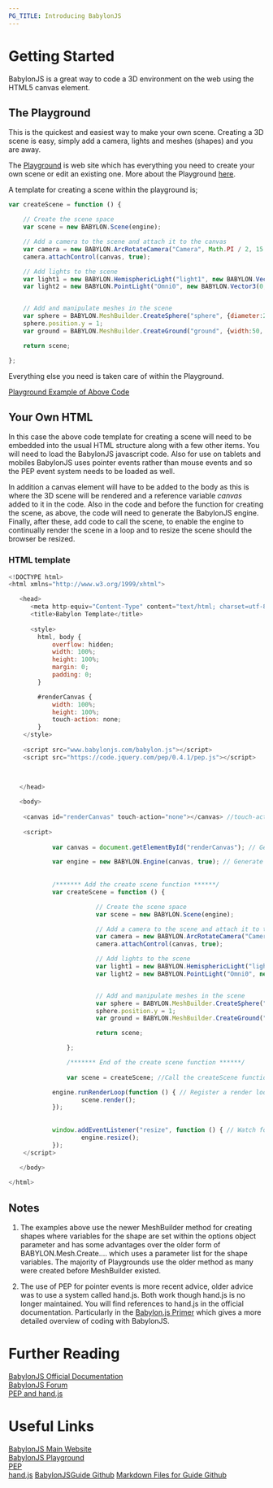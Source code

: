 ```yaml
---
PG_TITLE: Introducing BabylonJS
---
```


# Getting Started

BabylonJS is a great way to code a 3D environment on the web using the HTML5 canvas element. 

## The Playground

This is the quickest and easiest way to make your own scene. Creating a 3D scene is easy, simply add a camera, lights and meshes (shapes) and you are away. 

The [Playground](http://babylonjs-playground.com) is web site which has everything you need to create 
your own scene or edit an existing one. More about the Playground [here](/begins/The_Playground.html).

A template for creating a scene within the playground is;

```javascript
var createScene = function () {

    // Create the scene space
    var scene = new BABYLON.Scene(engine);

    // Add a camera to the scene and attach it to the canvas
    var camera = new BABYLON.ArcRotateCamera("Camera", Math.PI / 2, 15 * Math.PI / 32, 25, BABYLON.Vector3.Zero(), scene);
    camera.attachControl(canvas, true);

    // Add lights to the scene
    var light1 = new BABYLON.HemisphericLight("light1", new BABYLON.Vector3(1, 1, 0), scene);
    var light2 = new BABYLON.PointLight("Omni0", new BABYLON.Vector3(0, 1, -1), scene);


    // Add and manipulate meshes in the scene
    var sphere = BABYLON.MeshBuilder.CreateSphere("sphere", {diameter:2}, scene);
    sphere.position.y = 1;
    var ground = BABYLON.MeshBuilder.CreateGround("ground", {width:50, height:100}, scene);

    return scene;

};
```

Everything else you need is taken care of within the Playground.

[Playground Example of Above Code](http://www.babylonjs-playground.com/#WG9OY)

## Your Own HTML

In this case the above code template for creating a scene will need to be embedded into the usual HTML structure along with a few other items. 
You will need to load the BabylonJS javascript code. Also for use on tablets and mobiles BabylonJS uses pointer events rather than mouse events 
and so the PEP event system needs to be loaded as well. 

In addition a canvas element will have to be added to the body as this is where the 3D scene will be rendered and a reference variable *canvas* 
added to it in the code. Also in the code and before the function for creating the scene, as above, the code will need to generate the BabylonJS engine. 
Finally, after these, add code to call the scene, to enable the engine to continually render the scene in a loop and to resize the scene should the browser be resized.

### HTML template

```javascript
<!DOCTYPE html>
<html xmlns="http://www.w3.org/1999/xhtml">

   <head>
      <meta http-equiv="Content-Type" content="text/html; charset=utf-8"/>
      <title>Babylon Template</title>
	  
	  <style>
		html, body {
			overflow: hidden;
			width: 100%;
			height: 100%;
			margin: 0;
			padding: 0;
		}

		#renderCanvas {
			width: 100%;
			height: 100%;
			touch-action: none;
		}
	</style>
	
	<script src="www.babylonjs.com/babylon.js"></script>
	<script src="https://code.jquery.com/pep/0.4.1/pep.js"></script>
	

	
   </head>

   <body>
   
	<canvas id="renderCanvas" touch-action="none"></canvas> //touch-action="none" for best results from PEP
	
	<script>
	
	        var canvas = document.getElementById("renderCanvas"); // Get the canvas element 

	        var engine = new BABYLON.Engine(canvas, true); // Generate the BABYLON 3D engine
	
	
	        /******* Add the create scene function ******/
	        var createScene = function () {

                        // Create the scene space
                        var scene = new BABYLON.Scene(engine);

                        // Add a camera to the scene and attach it to the canvas
                        var camera = new BABYLON.ArcRotateCamera("Camera", Math.PI / 2, 15 * Math.PI / 32, 25, BABYLON.Vector3.Zero(), scene);
                        camera.attachControl(canvas, true);

                        // Add lights to the scene
                        var light1 = new BABYLON.HemisphericLight("light1", new BABYLON.Vector3(1, 1, 0), scene);
                        var light2 = new BABYLON.PointLight("Omni0", new BABYLON.Vector3(0, 1, -1), scene);


                        // Add and manipulate meshes in the scene
                        var sphere = BABYLON.MeshBuilder.CreateSphere("sphere", {diameter:2}, scene);
                        sphere.position.y = 1;
                        var ground = BABYLON.MeshBuilder.CreateGround("ground", {width:50, height:100}, scene);

                        return scene;

                };

                /******* End of the create scene function ******/	
        
                var scene = createScene; //Call the createScene function

	        engine.runRenderLoop(function () { // Register a render loop to repeatedly render the scene
	                scene.render();
	        });
		
	
	        window.addEventListener("resize", function () { // Watch for browser/canvas resize events
	                engine.resize();
	        });
	</script>
   
   </body>

</html>
```

## Notes

1. The examples above use the newer MeshBuilder method for creating shapes where variables for the shape are set within the options object parameter and has some advantages 
over the older form of BABYLON.Mesh.Create.... which uses a parameter list for the shape variables. The majority of Playgrounds use the older method as many were created 
before MeshBuilder existed. 

2. The use of PEP for pointer events is more recent advice, older advice was to use a system called hand.js. Both work though hand.js is no longer 
maintained. You will find references to hand.js in the official documentation. Particularly in the [Babylon.js Primer](http://doc.babylonjs.com/generals/A_Babylon.js_Primer) which gives a more detailed overview 
of coding with BabylonJS. 

# Further Reading
[BabylonJS Official Documentation](http://doc.babylonjs.com)  
[BabylonJS Forum](http://www.html5gamedevs.com/forum/16-babylonjs)  
[PEP and hand.js](http://www.html5gamedevs.com/topic/22474-how-does-babylonjs-get-pointer-events-working/#comment-127993)

# Useful Links

[BabylonJS Main Website](http://www.babylonjs.com/)  
[BabylonJS Playground](http://babylonjs-playground.com)  
[PEP](https://github.com/jquery/PEP)  
[hand.js](https://github.com/Deltakosh/handjs)
[BabylonJSGuide Github](https://github.com/BabylonJSGuide/BabylonJSGuide.github.io)
[Markdown Files for Guide Github](https://github.com/BabylonJSGuide/Generator)





